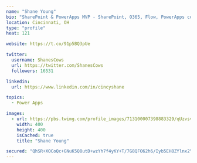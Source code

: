 ```yaml
---
name: "Shane Young"
bio: "SharePoint & PowerApps MVP - SharePoint, O365, Flow, PowerApps consulting? @PowerApps911 | Pure Snark? You found it."
location: Cincinnati, OH
type: "profile"
heat: 121

website: https://t.co/91p5BQ3pUe

twitter:
  username: ShanesCows
  url: https://twitter.com/ShanesCows
  followers: 16531

linkedin:
  url: https://www.linkedin.com/in/cincyshane

topics:
  - Power Apps

images:
  - url: https://pbs.twimg.com/profile_images/713100007398883329/qUzvsvQ3_400x400.jpg
    width: 400
    height: 400
    isCached: true
    title: "Shane Young"

secured: "QhSR+XOCoQc+GNuK5Q8utD+wzYh7f4yKY+T/7G8QFO62h6/Iyb5EH8ZYlnx2YdGYByUIXWzFs1okcOsfXBd5S54CJvaaXP7KrH4b4dvjtCoVT+kVXLl96v7bcmdh1a/tCrAdWNKH0l+rwQD2967z1FBw84/V427mnM+WA4hE+SKFqzXf0NhthA2FPFYxx0qVA3G+RGx11yFsWeYiNLbXvklBU5oj6nBFjkUkacoRVChj/AgmtJlNf40yb6SxoCIgG+MFIKbjd5YbcHoZ8az7kj93uDMOkapTWc+5HDlxbWtn3N889myFXbaYr2WTyRVxPUzUSqCo/FpLtcCh+c+n0arwX0mc5iBOwUB+LRtF/dkXOnolBjcfbAr7jScivaJCeWjGU2bDiALLFzj2qwO4YBpwluB25gBDTPT/9itPKGI=;uQWwsNGXsvjlzZ4WGbPZSg=="
---
```


